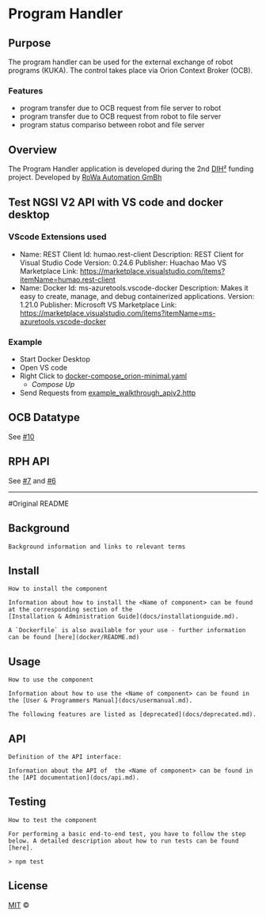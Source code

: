 # Program Handler

## Purpose
The program handler can be used for the external exchange of robot programs (KUKA). 
The control takes place via Orion Context Broker (OCB).

### Features

  - program transfer due to OCB request from file server to robot
  - program transfer due to OCB request from robot to file server
  - program status compariso between robot and file server

## Overview
The Program Handler application is developed during the 2nd [DIH²](http://www.dih-squared.eu/) funding project. Developed by [RoWa Automation GmBh](https://www.rowa-automation.at/)

<!--- ## Contents

- [<TITLE>](#title)
  - [Contents](#contents)
  - [Background](#background)
  - [Install](#install)
  - [Usage](#usage)
  - [API](#api)
  - [Testing](#testing)
  - [License](#license)
-->

## Test NGSI V2 API with VS code and docker desktop
### VScode Extensions used
 - Name: REST Client
    Id: humao.rest-client
    Description: REST Client for Visual Studio Code
    Version: 0.24.6
    Publisher: Huachao Mao
    VS Marketplace Link: https://marketplace.visualstudio.com/items?itemName=humao.rest-client
 - Name: Docker
    Id: ms-azuretools.vscode-docker
    Description: Makes it easy to create, manage, and debug containerized applications.
    Version: 1.21.0
    Publisher: Microsoft
    VS Marketplace Link: https://marketplace.visualstudio.com/items?itemName=ms-azuretools.vscode-docker

### Example
- Start Docker Desktop
- Open VS code
- Right Click to [docker-compose_orion-minimal.yaml](docker\docker-compose\test\docker-compose_orion-minimal.yml)
  - *Compose Up*
- Send Requests from [example_walkthrough_apiv2.http](docker\docker-compose\test\example_walkthrough_apiv2.http)

## OCB Datatype

See [#10](https://github.com/dih2-rowa/programhandler/issues/10)

## RPH API

See [#7](https://github.com/dih2-rowa/programhandler/issues/7) and [#6](https://github.com/dih2-rowa/programhandler/issues/6)


-----
#Original README
## Background

```text
Background information and links to relevant terms
```

## Install

```text
How to install the component

Information about how to install the <Name of component> can be found at the corresponding section of the
[Installation & Administration Guide](docs/installationguide.md).

A `Dockerfile` is also available for your use - further information can be found [here](docker/README.md)

```

## Usage

```text
How to use the component

Information about how to use the <Name of component> can be found in the [User & Programmers Manual](docs/usermanual.md).

The following features are listed as [deprecated](docs/deprecated.md).
```

## API

```text
Definition of the API interface:

Information about the API of  the <Name of component> can be found in the [API documentation](docs/api.md).

```

## Testing

```text
How to test the component

For performing a basic end-to-end test, you have to follow the step below. A detailed description about how to run tests can be found [here].

> npm test

```

## License

[MIT](LICENSE) © <TTE>
